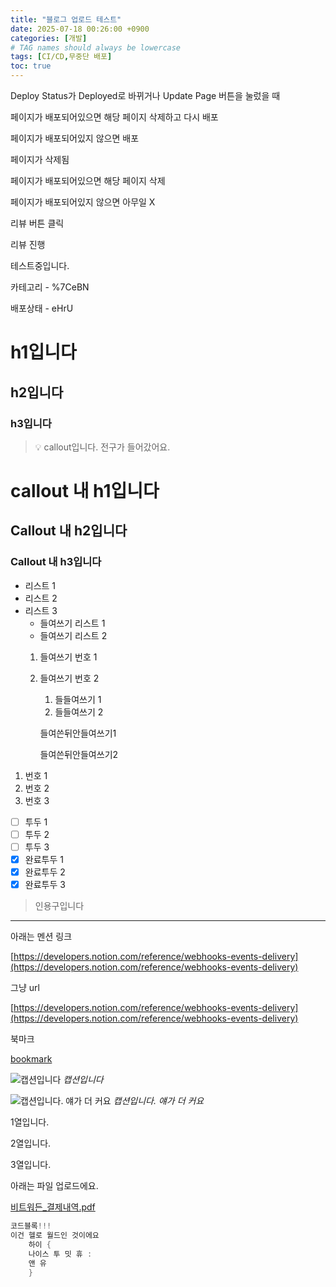 ```yaml
---
title: "블로그 업로드 테스트"
date: 2025-07-18 00:26:00 +0900
categories: [개발]
# TAG names should always be lowercase
tags: [CI/CD,무중단 배포]  
toc: true
---
```

Deploy Status가 Deployed로 바뀌거나 Update Page 버튼을 눌렀을 때


   페이지가 배포되어있으면 해당 페이지 삭제하고 다시 배포


   페이지가 배포되어있지 않으면 배포


페이지가 삭제됨


   페이지가 배포되어있으면 해당 페이지 삭제


   페이지가 배포되어있지 않으면 아무일 X


리뷰 버튼 클릭


   리뷰 진행


테스트중입니다.


카테고리  - %7CeBN


배포상태 - eHrU


# h1입니다


## h2입니다


### h3입니다


> 💡 callout입니다. 전구가 들어갔어요.
   # callout 내 h1입니다
   ## Callout 내 h2입니다
   ### Callout 내 h3입니다

- 리스트 1
- 리스트 2
- 리스트 3
   - 들여쓰기 리스트 1
   - 들여쓰기 리스트 2
   1. 들여쓰기 번호 1
   2. 들여쓰기 번호 2
      1. 들들여쓰기 1
      2. 들들여쓰기 2

      들여쓴뒤안들여쓰기1


      들여쓴뒤안들여쓰기2

1. 번호 1
2. 번호 2
3. 번호 3
- [ ] 투두 1
- [ ] 투두 2
- [ ] 투두 3
- [x] 완료투두 1
- [x] 완료투두 2
- [x] 완료투두 3
> 인용구입니다

---


아래는 멘션 링크


[https://developers.notion.com/reference/webhooks-events-delivery](https://developers.notion.com/reference/webhooks-events-delivery)


그냥 url


[https://developers.notion.com/reference/webhooks-events-delivery](https://developers.notion.com/reference/webhooks-events-delivery)


북마크


[bookmark](https://developers.notion.com/reference/webhooks-events-delivery)


![캡션입니다](https://prod-files-secure.s3.us-west-2.amazonaws.com/cb31d7c1-8e19-4663-b805-7e26f340914b/f75ebf9a-1469-4f06-83a4-91426bb88ee6/%E1%84%80%E1%85%B3%E1%86%AF%E1%84%84%E1%85%A9.jpeg?X-Amz-Algorithm=AWS4-HMAC-SHA256&X-Amz-Content-Sha256=UNSIGNED-PAYLOAD&X-Amz-Credential=ASIAZI2LB46676Z6V7S7%2F20250725%2Fus-west-2%2Fs3%2Faws4_request&X-Amz-Date=20250725T060331Z&X-Amz-Expires=3600&X-Amz-Security-Token=IQoJb3JpZ2luX2VjEBUaCXVzLXdlc3QtMiJIMEYCIQD4W%2FUHcvDgpM4sgwOukScLGrmAVQma1g0F6YIP%2FjaWAQIhAP0%2BwTCk4PX6%2FhndHuNvvqkIbFeeo76jXfbKuqD64lLrKv8DCD4QABoMNjM3NDIzMTgzODA1IgxZQjTJV54aJmf51CUq3APUAz%2Blt9amWwljog7k40eV0lwGueadmWSWxGPxO5oMzGTqTraCv8T%2F9RHCEfo1dBHPH4vXSY2mE1okkXva12dP0cq8aB83c8wOUtdIaYETvP1BZm0bViLFwQnAbE6EeBS9ukaC5DblZ7Ik3a5FbeBwvsMapaypFO8aX5UMoxOPFX5rHap6xom41fg9F%2B6xRS2%2BUm47M7LxERR%2BvFjSYRoZjMZn5Xdpu9fjC7QczdMKD27J%2BfMwmLOgzjXJ2kF3RxpsZNrZ3nX8oB7yq9fVSmFg0T1shUSGE530p6d8an7LBESJdLR%2FZSfqIw%2FNs3MoGuF2cqS1QoyOpZviBEDIgLmnjyKyxA1u38ZTJm1xXPl%2FOoY4R6fN8gh%2FXKXscs7aEYs4RNgXCkw1Q2Cv%2BgaWyltSd0EMDA2wc1Wo19RONzmAxcpyWmlP%2BuiJdG8swv9Yvh8q2E3sPAHW1BTF18czGhNvPohsYDA10MZgFeooh5rdSpmpZ47cW29hewO8AVnW52whhgUz9pBBtrpOk2dWTApk68uC%2FME4jmBV9A2g%2BHdeQRxmM1NvngHzgFnWYZOdjFb0YbAdUoc6QrOumvi3Ho4bNNp2gfGKr0eywJ1xAS3VaJtSToRZ2cjpHJsgxzCYnIzEBjqkATYUUKmyIyLUfDJcm87oidxIxSQJCGWaZYkLAqKZJY%2FoiejVNH6TBve1IeiHkYyeSK5LM7OEK%2FrQ9tXHdTMHzP4mkQeT0EQSumJ%2BO81l63GSL8P3ypABYdXanIaV%2BAmBhOg29a5XrmQQ%2B7P78lcvExaypU0HYz5L4DXA5RzMDwgMtLfJ53qU1DZ6uemXGg3lMqprWojKPU%2F6zXOk2x7MZjQNrRih&X-Amz-Signature=cedaa78a9640ef9c83ab2a4b7e892ba62d5a30562d32646e37ff57de92de1d87&X-Amz-SignedHeaders=host&x-amz-checksum-mode=ENABLED&x-id=GetObject)
_캡션입니다_


![캡션입니다. 얘가 더 커요](https://prod-files-secure.s3.us-west-2.amazonaws.com/cb31d7c1-8e19-4663-b805-7e26f340914b/a1268686-dcf5-41a0-886f-f4e40743fe7e/%E1%84%80%E1%85%B3%E1%86%AF%E1%84%84%E1%85%A9.jpeg?X-Amz-Algorithm=AWS4-HMAC-SHA256&X-Amz-Content-Sha256=UNSIGNED-PAYLOAD&X-Amz-Credential=ASIAZI2LB466X5TEDCES%2F20250725%2Fus-west-2%2Fs3%2Faws4_request&X-Amz-Date=20250725T060332Z&X-Amz-Expires=3600&X-Amz-Security-Token=IQoJb3JpZ2luX2VjEBUaCXVzLXdlc3QtMiJIMEYCIQDxSJMkeu%2FS2lpPqRtuC%2FJg7kLOFcqJPJhBhk58ZkchNQIhAImeoMLWeAqz5jWKJ5%2BttNPauLG9KDDR2gYPWKioTiuhKv8DCD4QABoMNjM3NDIzMTgzODA1Igw7VLautQm6w2joNtUq3APvsNp%2BCRCJt%2F8aoqnQZMMhVrlCkLv4AhiOIK1Yc0id1EqNMpBug899rSHFGuH5%2FtCBnfDAuxprmeBqhOcHpj4RYFteTbDlq4p0Y5Eu7muftqrfGzTac%2B%2Fci%2BmAFzXjLgs9cNQsAxKH1R3gzLXJAuY4G02D4GynE4ye2reBfcCWPQ%2BGvK4o2DDcYIaoXed4aKEP2SmOpZjtTsqe8k18kSmLyA%2BPE3a%2BpYD%2B8IVunSPc98C3yqHgbK%2F1b0C9H33dp73W%2BMzrCQeDQK%2BhE2xubJctm1DzpkY%2BDTxPdwOWgfY5m%2F2ht%2FinDzZGYB9eukRRLsLiiy4xMnJ4hrrSN1sh4SEeVskRuKPVZ8NYJu80fLSNxeuwxNrv2tGclPHBx%2F0cGlZ1Ngi%2BMFQvYwGWbD%2BqLWpNi6KKNaPss8HRysgV%2FwNMPplIqe3rT7ibAVNzdFOsTsTRmMvd6sJzKNzyXuhI%2BP2lMFqRdGtian5t1RwJU4jCgRMWpCuqI%2FrTK216eUw%2BYpas0jYDMftsFzOz1pL7Q64jZHjv0eybmADS56yVCOWH2XtYnvfb5Iqyn1%2BwExLXdXk%2FkXatrejAgnHKthFs8a6eJh4ALdfWv1Koc1bjGt1sIVVZUvwY3jBtp8NfMjDYnIzEBjqkAUKvj%2BY7w9kNPpqvplNGtUY%2FJyqp7akhJow12aI5E9OZF%2B83W8y%2F57O7JgNPzbMVy1NmuDoM1wXjG6OQ%2F9Wiji%2FHoAH3uOVymduZJHmh%2FUVGx3EqayzaIebqL0vDhPmJow8YhB8AdD1eJnqwuQMAVUYbl5GmMwrHD%2BxQ4jIxJrkRYERvscsqDI9xWSf9mpXa4NDGBJFOdWlCiusjFqruoUOVooZp&X-Amz-Signature=ec3b6827f04ad8562c46296a2c3047d3960e7d3d9e62349ec22468cb811eedb0&X-Amz-SignedHeaders=host&x-amz-checksum-mode=ENABLED&x-id=GetObject)
_캡션입니다. 얘가 더 커요_


1열입니다.


2열입니다.


3열입니다.


아래는 파일 업로드에요.


[비트워든_결제내역.pdf](https://prod-files-secure.s3.us-west-2.amazonaws.com/cb31d7c1-8e19-4663-b805-7e26f340914b/04fdfada-653e-47a2-be83-ce8918e0781d/%E1%84%87%E1%85%B5%E1%84%90%E1%85%B3%E1%84%8B%E1%85%AF%E1%84%83%E1%85%B3%E1%86%AB_%E1%84%80%E1%85%A7%E1%86%AF%E1%84%8C%E1%85%A6%E1%84%82%E1%85%A2%E1%84%8B%E1%85%A7%E1%86%A8.pdf?X-Amz-Algorithm=AWS4-HMAC-SHA256&X-Amz-Content-Sha256=UNSIGNED-PAYLOAD&X-Amz-Credential=ASIAZI2LB466QVNBMF67%2F20250725%2Fus-west-2%2Fs3%2Faws4_request&X-Amz-Date=20250725T060327Z&X-Amz-Expires=3600&X-Amz-Security-Token=IQoJb3JpZ2luX2VjEBUaCXVzLXdlc3QtMiJHMEUCIFDzsR72cz%2F9rBNB53njTTj5Y4TZ7t8mVx8TsVIjRZH%2BAiEAl8BVPpTZQ80YmUoj6rBVlHCfV8HxTkIJ75F1aCGTEikq%2FwMIPhAAGgw2Mzc0MjMxODM4MDUiDLcBbtHTVfMHIijUgircA%2BplB2opK1xmfQg6hN8C2QabsB9zht9c8VeePv9IIcr%2FK00iO59pGARICWpSHswV1bJQIY0L9gS05zLKzghvWJhbL9AGFFTTpUHwle9f0YNUM2j7Fi8brlaW6r4NdjYG3uDjWFKgBMjGfKK8aRsObzQzZ067PUB5c05XgUKBGZwjjceYNshVYoyilj93IeYgk%2Fxq7XkV7HIEgjzDMrn1YaKfAvZ94%2BpjevsjEiukRMdiRdXP99KxGah8mGuo8%2FwrK4imGW8jDFWg6o9mf9OR3Zd7Clgyg5yjZ1dGrmKHaH7tnZKOTpXZXi3yDvvJmJDiMLkk0MWJRag2lgeCZva65XDT6Mm2%2F7QyS73pI8GojuH4zL79xcowsZu7luN6mP23q7eEmeUl%2BfbdXptvJZutR1oC%2FcNGvkeYm9850k8bhxtW299IaRW0MrXAUVV3hMDCojYzhuiAOHhLvUl%2F1U9e22%2BOEjxr%2FEAr02nbNUKsNnZD2n5CqbCs7nly5hitcw%2BisfFRrMPrWQY6u%2F5A6RQfpnvvEYhEYeEJp%2B3Xyux9LI%2FLa6banL4FA4LUTB%2FFiTZBIUQgXKX6WyQkyLTRMKVK9mNDLORdaTrqbqeBXcU%2FKOp6iWC12kGZMrIDe1f8MMGcjMQGOqUBdeX%2BxUBAff9sje29bRnbFI%2FXkJLTbrOmf9MCCuwlYGkkkUZ1Ya8s1%2Fw%2BFmJAnnyA%2FdxdUANyCgtal1HTOrOrS42sSqBtxUPdQq2cD6i%2FOzjXLYFAilIvGE0vsNkGrMQQBI4DI6Rv492vG9qyYvf8vhXNw3hW%2B%2FkLbgA7E3uV22sDlkY%2F4auMuX4vsGshK3Tdfruv5M5x%2B%2FjxXov5PWLl6g9i3vub&X-Amz-Signature=14dd62dc424ba6588bf14fe480e3fcb0706a05f4dfccdc0f9fccc258ff8ddbb2&X-Amz-SignedHeaders=host&x-amz-checksum-mode=ENABLED&x-id=GetObject)


```java
코드블록!!!
이건 헬로 월드인 것이에요
	하이 {
	나이스 투 밋 휴 :
	앤 유
	}
```

